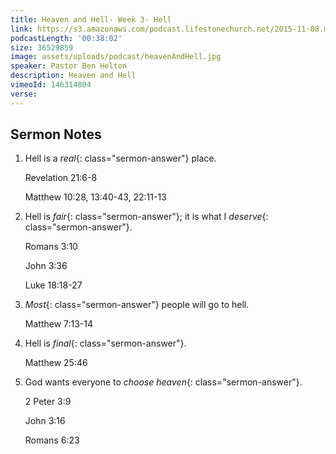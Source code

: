 ```yaml
---
title: Heaven and Hell- Week 3- Hell
link: https://s3.amazonaws.com/podcast.lifestonechurch.net/2015-11-08.mp3
podcastLength: '00:38:02'
size: 36529859
image: assets/uploads/podcast/heavenAndHell.jpg
speaker: Pastor Ben Helton
description: Heaven and Hell
vimeoId: 146314804
verse:
---
```


## Sermon Notes

1. Hell is a *real*{: class="sermon-answer"} place.

    Revelation 21:6-8

    Matthew 10:28, 13:40-43, 22:11-13

1. Hell is *fair*{: class="sermon-answer"}; it is what I *deserve*{: class="sermon-answer"}.

    Romans 3:10

    John 3:36

    Luke 18:18-27

1. *Most*{: class="sermon-answer"} people will go to hell.

    Matthew 7:13-14

1. Hell is *final*{: class="sermon-answer"}.

    Matthew 25:46

1. God wants everyone to *choose heaven*{: class="sermon-answer"}.

    2 Peter 3:9

    John 3:16

    Romans 6:23


